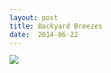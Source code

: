```yaml
---
layout: post
title: Backyard Breezes
date:  2014-06-22
---
```


![](https://c2.staticflickr.com/4/3861/14491218552_3a92e12a8e_z_d.jpg)